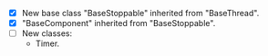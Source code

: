 - [X] New base class "BaseStoppable" inherited from "BaseThread".
- [X] "BaseComponent" inherited from "BaseStoppable".
- [ ] New classes:
  - Timer.
